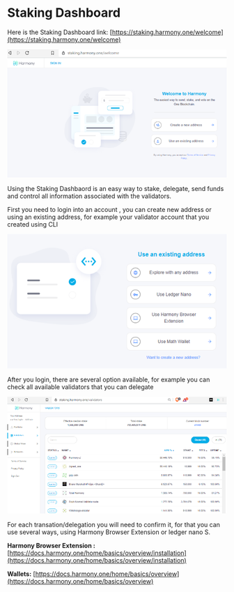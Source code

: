 # Staking Dashboard

Here is the Staking Dashboard link:  [https://staking.harmony.one/welcome](https://staking.harmony.one/welcome)

![](../.gitbook/assets/image%20%28114%29.png)

Using the Staking Dashbaord is an easy way to stake, delegate, send funds and control all information associated with the validators.

First you need to login into an account , you can create new address or using an existing address, for example your validator account that you created using CLI

![](../.gitbook/assets/image%20%2862%29.png)

After you login, there are several option available, for example you can check all available validators that you can delegate

![](../.gitbook/assets/image%20%2881%29.png)

For each transation/delegation you will need to confirm it, for that you can use several ways, using Harmony Browser Extension or ledger nano S.

**Harmony Browser Extension :** [https://docs.harmony.one/home/basics/overview/installation](https://docs.harmony.one/home/basics/overview/installation)

**Wallets:** [https://docs.harmony.one/home/basics/overview](https://docs.harmony.one/home/basics/overview)


